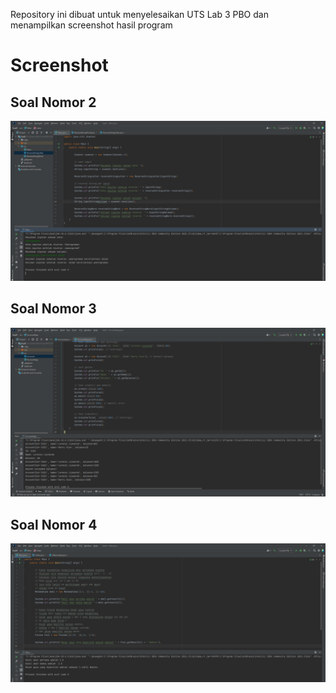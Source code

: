 Repository ini dibuat untuk menyelesaikan UTS Lab 3 PBO dan menampilkan screenshot hasil program

# Screenshot

## Soal Nomor 2
![Soal2](https://github.com/LorenzoLiu75/UTS_Lab3_OOPJava/blob/main/Screenshots/SS_Hasil%20Program_Nomor%202.png)

## Soal Nomor 3
![Soal3](https://github.com/LorenzoLiu75/UTS_Lab3_OOPJava/blob/main/Screenshots/SS_Hasil%20Program_Nomor%203.png)

## Soal Nomor 4
![Soal4](https://github.com/LorenzoLiu75/UTS_Lab3_OOPJava/blob/main/Screenshots/SS_Hasil%20Program_Nomor%204.png)

